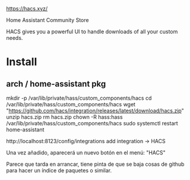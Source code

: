 https://hacs.xyz/

Home Assistant Community Store

HACS gives you a powerful UI to handle downloads of all your custom needs.


# Install

## arch / home-assistant pkg
mkdir -p /var/lib/private/hass/custom_components/hacs
cd /var/lib/private/hass/custom_components/hacs
wget "https://github.com/hacs/integration/releases/latest/download/hacs.zip"
unzip hacs.zip
rm hacs.zip
chown -R hass:hass /var/lib/private/hass/custom_components/hacs
sudo systemctl restart home-assistant

http://localhost:8123/config/integrations
  add integration -> HACS

Una vez añadido, aparecerá un nuevo botón en el menú: "HACS"

Parece que tarda en arrancar, tiene pinta de que se baja cosas de github para hacer un índice de paquetes o similar.
